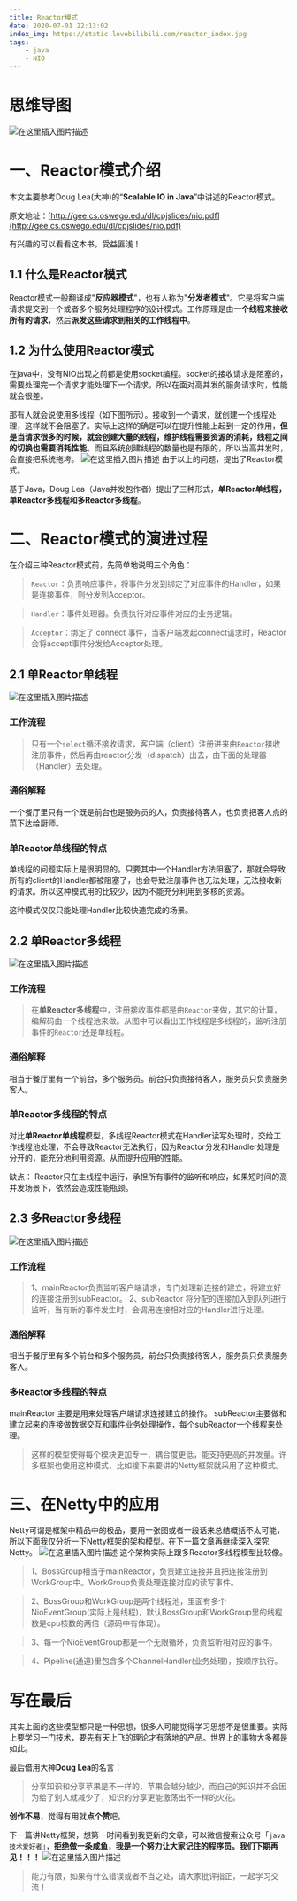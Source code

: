 ```yaml
---
title: Reactor模式
date: 2020-07-01 22:13:02
index_img: https://static.lovebilibili.com/reactor_index.jpg
tags:
	- java
	- NIO
---
```


# 思维导图
![在这里插入图片描述](https://user-gold-cdn.xitu.io/2020/6/30/17305cc05ba3465c?w=894&h=436&f=png&s=45997)
# 一、Reactor模式介绍
本文主要参考Doug Lea(大神)的“**Scalable IO in Java**”中讲述的Reactor模式。

原文地址：[http://gee.cs.oswego.edu/dl/cpjslides/nio.pdf](http://gee.cs.oswego.edu/dl/cpjslides/nio.pdf)

有兴趣的可以看看这本书，受益匪浅！

<!-- more -->

## 1.1 什么是Reactor模式
Reactor模式一般翻译成"**反应器模式**"，也有人称为"**分发者模式**"。它是将客户端请求提交到一个或者多个服务处理程序的设计模式。工作原理是由**一个线程来接收所有的请求**，然后**派发这些请求到相关的工作线程中**。
## 1.2 为什么使用Reactor模式
在java中，没有NIO出现之前都是使用socket编程。socket的接收请求是阻塞的，需要处理完一个请求才能处理下一个请求，所以在面对高并发的服务请求时，性能就会很差。

那有人就会说使用多线程（如下图所示）。接收到一个请求，就创建一个线程处理，这样就不会阻塞了。实际上这样的确是可以在提升性能上起到一定的作用，**但是当请求很多的时候，就会创建大量的线程，维护线程需要资源的消耗，线程之间的切换也需要消耗性能**。而且系统创建线程的数量也是有限的，所以当高并发时，会直接把系统拖垮。
![在这里插入图片描述](https://user-gold-cdn.xitu.io/2020/6/30/17305cc05ef76206?w=736&h=316&f=png&s=203508)
由于以上的问题，提出了Reactor模式。

基于Java，Doug Lea（Java并发包作者）提出了三种形式，**单Reactor单线程，单Reactor多线程和多Reactor多线程**。
# 二、Reactor模式的演进过程
在介绍三种Reactor模式前，先简单地说明三个角色：
> `Reactor`：负责响应事件，将事件分发到绑定了对应事件的Handler，如果是连接事件，则分发到Acceptor。

> `Handler`：事件处理器。负责执行对应事件对应的业务逻辑。

> `Acceptor`：绑定了 connect 事件，当客户端发起connect请求时，Reactor会将accept事件分发给Acceptor处理。

## 2.1 单Reactor单线程
![在这里插入图片描述](https://user-gold-cdn.xitu.io/2020/6/30/17305cc05bf6fbe7?w=714&h=310&f=png&s=84409)
### 工作流程
>只有一个`select`循环接收请求，客户端（client）注册进来由`Reactor`接收注册事件，然后再由reactor分发（dispatch）出去，由下面的处理器（Handler）去处理。

### 通俗解释
一个餐厅里只有一个既是前台也是服务员的人，负责接待客人，也负责把客人点的菜下达给厨师。

### 单Reactor单线程的特点
单线程的问题实际上是很明显的。只要其中一个Handler方法阻塞了，那就会导致所有的client的Handler都被阻塞了，也会导致注册事件也无法处理，无法接收新的请求。所以这种模式用的比较少，因为不能充分利用到多核的资源。

这种模式仅仅只能处理Handler比较快速完成的场景。

## 2.2 单Reactor多线程
![在这里插入图片描述](https://user-gold-cdn.xitu.io/2020/6/30/17305cc05fac64c3?w=721&h=496&f=png&s=181611)
### 工作流程
>在**单Reactor多线程**中，注册接收事件都是由`Reactor`来做，其它的计算，编解码由一个线程池来做。从图中可以看出工作线程是多线程的，监听注册事件的`Reactor`还是单线程。
### 通俗解释
相当于餐厅里有一个前台，多个服务员。前台只负责接待客人，服务员只负责服务客人。
### 单Reactor多线程的特点
对比**单Reactor单线程**模型，多线程Reactor模式在Handler读写处理时，交给工作线程池处理，不会导致Reactor无法执行，因为Reactor分发和Handler处理是分开的，能充分地利用资源。从而提升应用的性能。

缺点：
Reactor只在主线程中运行，承担所有事件的监听和响应，如果短时间的高并发场景下，依然会造成性能瓶颈。
## 2.3 多Reactor多线程
![在这里插入图片描述](https://user-gold-cdn.xitu.io/2020/6/30/17305cc05faeebc1?w=686&h=483&f=png&s=121267)
### 工作流程
>1、mainReactor负责监听客户端请求，专门处理新连接的建立，将建立好的连接注册到subReactor。
>2、subReactor 将分配的连接加入到队列进行监听，当有新的事件发生时，会调用连接相对应的Handler进行处理。

### 通俗解释
相当于餐厅里有多个前台和多个服务员，前台只负责接待客人，服务员只负责服务客人。
### 多Reactor多线程的特点
mainReactor 主要是用来处理客户端请求连接建立的操作。
subReactor主要做和建立起来的连接做数据交互和事件业务处理操作，每个subReactor一个线程来处理。
>这样的模型使得每个模块更加专一，耦合度更低，能支持更高的并发量。许多框架也使用这种模式，比如接下来要讲的Netty框架就采用了这种模式。
# 三、在Netty中的应用
Netty可谓是框架中精品中的极品，要用一张图或者一段话来总结概括不太可能，所以下面我仅分析一下Netty框架的架构模型。在下一篇文章再继续深入探究Netty。
![在这里插入图片描述](https://user-gold-cdn.xitu.io/2020/6/30/17305cc0641d4ed5?w=855&h=726&f=png&s=400825)
这个架构实际上跟多Reactor多线程模型比较像。
> 1、BossGroup相当于mainReactor，负责建立连接并且把连接注册到WorkGroup中。WorkGroup负责处理连接对应的读写事件。

> 2、BossGroup和WorkGroup是两个线程池，里面有多个NioEventGroup(实际上是线程)，默认BossGroup和WorkGroup里的线程数是cpu核数的两倍（源码中有体现）。

> 3、每一个NioEventGroup都是一个无限循环，负责监听相对应的事件。

> 4、Pipeline(通道)里包含多个ChannelHandler(业务处理)，按顺序执行。
# 写在最后
其实上面的这些模型都只是一种思想，很多人可能觉得学习思想不是很重要。实际上要学习一门技术，要先有天上飞的理论才有落地的产品。世界上的事物大多都是如此。

最后借用大神**Doug Lea**的名言：
>分享知识和分享苹果是不一样的，苹果会越分越少，而自己的知识并不会因为给了别人就减少了，知识的分享更能激荡出不一样的火花。

**创作不易**，觉得有用就**点个赞**吧。

下一篇讲Netty框架，想第一时间看到我更新的文章，可以微信搜索公众号「`java技术爱好者`」，**拒绝做一条咸鱼，我是一个努力让大家记住的程序员。我们下期再见！！！**
![在这里插入图片描述](https://user-gold-cdn.xitu.io/2020/6/30/17305cc08a7ed5d7?w=1180&h=528&f=png&s=152520)

> 能力有限，如果有什么错误或者不当之处，请大家批评指正，一起学习交流！